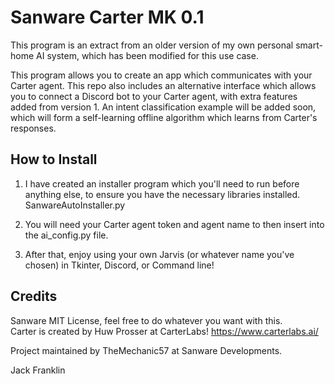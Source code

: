 # Sanware Carter MK 0.1

This program is an extract from an older version of my own personal smart-home AI system, which has been modified for this use case.

This program allows you to create an app which communicates with your Carter agent.
This repo also includes an alternative interface which allows you to connect a Discord bot to your Carter agent, with extra features added from version 1.
An intent classification example will be added soon, which will form a self-learning offline algorithm which learns from Carter's responses.

## How to Install

1. I have created an installer program which you'll need to run before anything else, to ensure you have the necessary libraries installed. SanwareAutoInstaller.py

2. You will need your Carter agent token and agent name to then insert into the ai_config.py file.

3. After that, enjoy using your own Jarvis (or whatever name you've chosen) in Tkinter, Discord, or Command line!

## Credits 

Sanware MIT License, feel free to do whatever you want with this. \
Carter is created by Huw Prosser at CarterLabs! https://www.carterlabs.ai/

Project maintained by TheMechanic57 at Sanware Developments.

Jack Franklin
